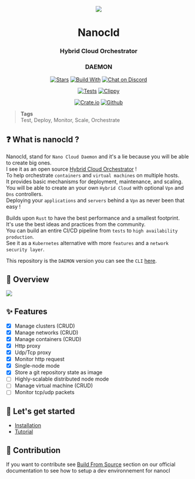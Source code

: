 <div align="center">
  <img src="https://download.next-hat.com/ressources/images/logo.png" >
  <h1>Nanocld</h1>
  <h3>Hybrid Cloud Orchestrator</h3>
  <h3>DAEMON</h3>
  <p>

  [![Stars](https://img.shields.io/github/stars/nxthat/nanocld?label=%E2%AD%90%20stars%20%E2%AD%90)](https://github.com/nxthat/nanocld)
  [![Build With](https://img.shields.io/badge/built_with-Rust-dca282.svg?style=flat)](https://github.com/nxthat/nanocld)
  [![Chat on Discord](https://img.shields.io/discord/1011267493114949693?label=chat&logo=discord&style=flat)](https://discord.gg/WV4Aac8uZg)

  </p>

  <p>

  [![Tests](https://github.com/nxthat/nanocld/actions/workflows/tests.yml/badge.svg)](https://github.com/nxthat/nanocld/actions/workflows/tests.yml)
  [![Clippy](https://github.com/nxthat/nanocld/actions/workflows/clippy.yml/badge.svg)](https://github.com/nxthat/nanocld/actions/workflows/clippy.yml)

  </p>

  <p>

  [![Crate.io](https://img.shields.io/crates/v/nanocld?style=flat)](https://crates.io/crates/nanocld)
  [![Github](https://img.shields.io/github/v/release/nxthat/nanocld?style=flat)](https://github.com/nxthat/nanocld/releases/latest)

  </p>

</div>

<blockquote class="tags">
 <strong>Tags</strong>
 </br>
 <span id="nxtmdoc-meta-keywords">
  Test, Deploy, Monitor, Scale, Orchestrate
 </span>
</blockquote>

## ❓ What is nanocld ?

Nanocld, stand for `Nano Cloud Daemon` and it's a lie because you will be able to create big ones. <br />
I see it as an open source [Hybrid Cloud Orchestrator](https://docs.next-hat.com/docs/guides/nanocl/overview) ! <br />
To help orchestrate `containers` and `virtual machines` on multiple hosts. <br />
It provides basic mechanisms for deployment, maintenance, and scaling. <br />
You will be able to create an your own `Hybrid Cloud` with optional `Vpn` and `Dns` controllers. <br />
Deploying your `applications` and `servers` behind a `Vpn` as never been that easy !

Builds upon `Rust` to have the best performance and a smallest footprint. <br />
It's use the best ideas and practices from the community. <br />
You can build an entire CI/CD pipeline from `tests` to `high availability production`. <br />
See it as a `Kubernetes` alternative with more `features` and a `network security layer`.

This repository is the `DAEMON` version you can see the `CLI` [here](https://github.com/nxthat/nanocl).

## 📙 Overview

<img src="https://download.next-hat.com/ressources/images/infra.png" />

## ✨ Features
- [x] Manage clusters (CRUD)
- [x] Manage networks (CRUD)
- [x] Manage containers (CRUD)
- [x] Http proxy
- [x] Udp/Tcp proxy
- [x] Monitor http request
- [x] Single-node mode
- [x] Store a git repository state as image
- [ ] Highly-scalable distributed node mode
- [ ] Manage virtual machine (CRUD)
- [ ] Monitor tcp/udp packets

## 🎉 Let's get started

- [Installation](https://docs.next-hat.com/docs/setups/nanocl)
- [Tutorial](https://docs.next-hat.com/docs/guides/nanocl/get-started)

## 🔨 Contribution

If you want to contribute see [Build From Source](https://docs.next-hat.com/docs/setups/nanocl/linux/from-sources)
section on our official documentation to see how to setup a dev environnement for nanocl
